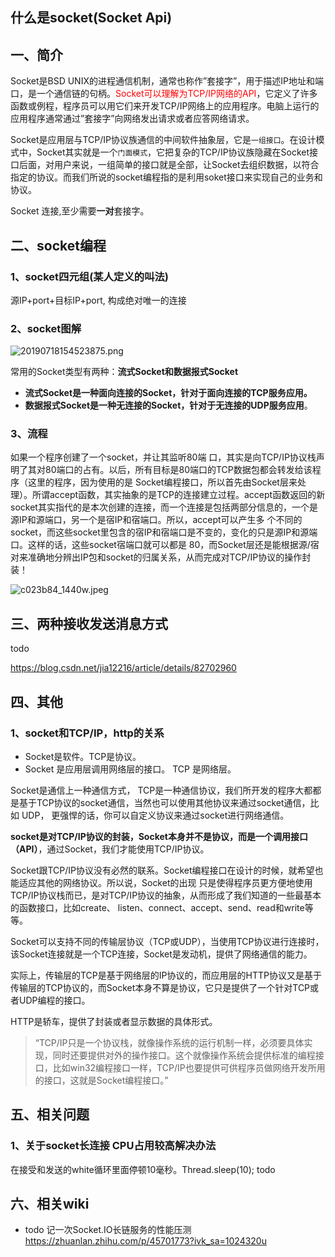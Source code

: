 ## 什么是socket(Socket Api)
## 一、简介
Socket是BSD UNIX的进程通信机制，通常也称作”套接字”，用于描述IP地址和端口，是一个通信链的句柄。<font color="red">Socket可以理解为TCP/IP网络的API</font>，它定义了许多函数或例程，程序员可以用它们来开发TCP/IP网络上的应用程序。电脑上运行的应用程序通常通过”套接字”向网络发出请求或者应答网络请求。

Socket是应用层与TCP/IP协议族通信的中间软件抽象层，它是`一组接口`。在设计模式中，Socket其实就是一个`门面模式`，它把复杂的TCP/IP协议族隐藏在Socket接口后面，对用户来说，一组简单的接口就是全部，让Socket去组织数据，以符合指定的协议。而我们所说的socket编程指的是利用soket接口来实现自己的业务和协议。

Socket 连接,至少需要**一对**套接字。

## 二、socket编程
### 1、socket四元组(某人定义的叫法)
源IP+port+目标IP+port, 构成绝对唯一的连接

### 2、socket图解

![20190718154523875.png](https://pic.imgdb.cn/item/610fb1945132923bf8916cc3.png)

常用的Socket类型有两种：**流式Socket和数据报式Socket**

- **流式Socket是一种面向连接的Socket，针对于面向连接的TCP服务应用。**
- **数据报式Socket是一种无连接的Socket，针对于无连接的UDP服务应用**。

### 3、流程
如果一个程序创建了一个socket，并让其监听80端 口，其实是向TCP/IP协议栈声明了其对80端口的占有。以后，所有目标是80端口的TCP数据包都会转发给该程序（这里的程序，因为使用的是 Socket编程接口，所以首先由Socket层来处理）。所谓accept函数，其实抽象的是TCP的连接建立过程。accept函数返回的新 socket其实指代的是本次创建的连接，而一个连接是包括两部分信息的，一个是源IP和源端口，另一个是宿IP和宿端口。所以，accept可以产生多 个不同的socket，而这些socket里包含的宿IP和宿端口是不变的，变化的只是源IP和源端口。这样的话，这些socket宿端口就可以都是 80，而Socket层还是能根据源/宿对来准确地分辨出IP包和socket的归属关系，从而完成对TCP/IP协议的操作封装！

![c023b84_1440w.jpeg](https://pic.imgdb.cn/item/62dea40df54cd3f93791a075.jpg)

## 三、两种接收发送消息方式

todo

 https://blog.csdn.net/jia12216/article/details/82702960

## 四、其他
### 1、socket和TCP/IP，http的关系
* Socket是软件。TCP是协议。
* Socket 是应用层调用网络层的接口。
TCP 是网络层。

Socket是通信上一种通信方式， TCP是一种通信协议，我们所开发的程序大都都是基于TCP协议的socket通信，当然也可以使用其他协议来通过socket通信，比如 UDP， 更强悍的话，你可以自定义协议来通过socket进行网络通信。

**socket是对TCP/IP协议的封装，Socket本身并不是协议，而是一个调用接口（API）**，通过Socket，我们才能使用TCP/IP协议。 

Socket跟TCP/IP协议没有必然的联系。Socket编程接口在设计的时候，就希望也能适应其他的网络协议。所以说，Socket的出现 只是使得程序员更方便地使用TCP/IP协议栈而已，是对TCP/IP协议的抽象，从而形成了我们知道的一些最基本的函数接口，比如create、 listen、connect、accept、send、read和write等等。

Socket可以支持不同的传输层协议（TCP或UDP），当使用TCP协议进行连接时，该Socket连接就是一个TCP连接，Socket是发动机，提供了网络通信的能力。

实际上，传输层的TCP是基于网络层的IP协议的，而应用层的HTTP协议又是基于传输层的TCP协议的，而Socket本身不算是协议，它只是提供了一个针对TCP或者UDP编程的接口。

HTTP是轿车，提供了封装或者显示数据的具体形式。

> “TCP/IP只是一个协议栈，就像操作系统的运行机制一样，必须要具体实现，同时还要提供对外的操作接口。这个就像操作系统会提供标准的编程接口，比如win32编程接口一样，TCP/IP也要提供可供程序员做网络开发所用的接口，这就是Socket编程接口。” 

## 五、相关问题
### 1、关于socket长连接 CPU占用较高解决办法
在接受和发送的white循环里面停顿10毫秒。Thread.sleep(10);
todo


## 六、相关wiki
* todo 记一次Socket.IO长链服务的性能压测 https://zhuanlan.zhihu.com/p/45701773?ivk_sa=1024320u
